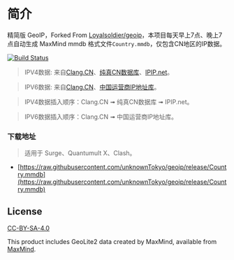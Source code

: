 # 简介

精简版 GeoIP，Forked From [Loyalsoldier/geoip](https://github.com/Loyalsoldier/geoip)，本项目每天早上7点、晚上7点自动生成 MaxMind mmdb 格式文件`Country.mmdb`，仅包含CN地区的IP数据。

[![Build Status](https://github.com/unknowntokyo/geoip/actions/workflows/build.yml/badge.svg)](https://github.com/unknowntokyo/geoip/actions/workflows/build.yml)

> IPV4数据: 来自[Clang.CN](https://ispip.clang.cn/all_cn.txt)、[纯真CN数据库](https://raw.githubusercontent.com/metowolf/iplist/master/data/special/china.txt)、[IPIP.net](https://raw.githubusercontent.com/17mon/china_ip_list/master/china_ip_list.txt)。

> IPV6数据: 来自[Clang.CN](https://ispip.clang.cn/all_cn_ipv6.txt)、[中国运营商IP地址库](https://raw.githubusercontent.com/gaoyifan/china-operator-ip/ip-lists/china6.txt)。

> IPV4数据插入顺序：Clang.CN ➟ 纯真CN数据库 ➟ IPIP.net。

> IPV6数据插入顺序：Clang.CN ➟ 中国运营商IP地址库。

### 下载地址

> 适用于 Surge、Quantumult X、Clash。

- [https://raw.githubusercontent.com/unknownTokyo/geoip/release/Country.mmdb](https://raw.githubusercontent.com/unknownTokyo/geoip/release/Country.mmdb)

## License

[CC-BY-SA-4.0](https://creativecommons.org/licenses/by-sa/4.0/)

This product includes GeoLite2 data created by MaxMind, available from [MaxMind](http://www.maxmind.com).